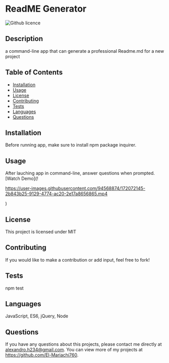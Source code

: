 # ReadME Generator
  ![Github licence](http://img.shields.io/badge/license-MIT-blue.svg)
  
  ## Description 
  a command-line app that can generate a professional Readme.md for a new project
  ## Table of Contents
  * [Installation](#installation)
  * [Usage](#usage)
  * [License](#license)
  * [Contributing](#contributing)
  * [Tests](#tests)
  * [Languages](#Languages)
  * [Questions](#Questions)
  
  ## Installation 
  Before running app, make sure to install npm package inquirer.
  ## Usage 
  After lauching app in command-line, answer questions when prompted. [Watch Demo](!

https://user-images.githubusercontent.com/94568874/172072145-2b843b25-9129-4774-ac20-2e17a8656865.mp4

 )
  ## License 
  This project is licensed under MIT
  ## Contributing 
  If you would like to make a contribution or add input, feel free to fork!
  ## Tests
  npm test
  ## Languages
  JavaScript, ES6, jQuery, Node
  ## Questions
  If you have any questions about this projects, please contact me directly at alexandro.h234@gmail.com. You can view more of my projects at https://github.com/El-Mariachi760.
